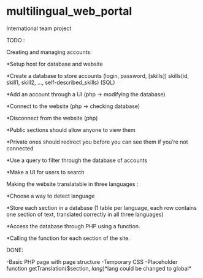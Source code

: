 # multilingual_web_portal
International team project

TODO :

Creating and managing accounts:

*Setup host for database and website

*Create a database to store accounts (login, password, [skills])     skills(id, skill1, skill2, …, self-described_skills) (SQL)

*Add an account through a UI (php -> modifying the database)

*Connect to the website (php -> checking database)

*Disconnect from the website (php)

*Public sections should allow anyone to view them

*Private ones should redirect you before you can see them if you’re not connected

*Use a query to filter through the database of accounts

*Make a UI for users to search

Making the website translatable in three languages :

*Choose a way to detect language

*Store each section in a database (1 table per language, each row contains one section of text, translated correctly in all three languages) 

*Access the database through PHP using a function.

*Calling the function for each section of the site.

DONE:

-Basic PHP page with page structure
-Temporary CSS
-Placeholder function getTranslation($section, $lang)  *$lang could be changed to global*

